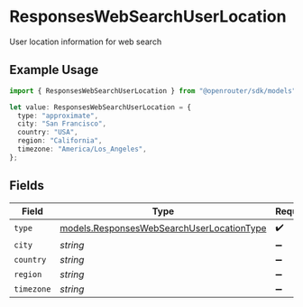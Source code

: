 # ResponsesWebSearchUserLocation

User location information for web search

## Example Usage

```typescript
import { ResponsesWebSearchUserLocation } from "@openrouter/sdk/models";

let value: ResponsesWebSearchUserLocation = {
  type: "approximate",
  city: "San Francisco",
  country: "USA",
  region: "California",
  timezone: "America/Los_Angeles",
};
```

## Fields

| Field                                                                                        | Type                                                                                         | Required                                                                                     | Description                                                                                  |
| -------------------------------------------------------------------------------------------- | -------------------------------------------------------------------------------------------- | -------------------------------------------------------------------------------------------- | -------------------------------------------------------------------------------------------- |
| `type`                                                                                       | [models.ResponsesWebSearchUserLocationType](../models/responseswebsearchuserlocationtype.md) | :heavy_check_mark:                                                                           | N/A                                                                                          |
| `city`                                                                                       | *string*                                                                                     | :heavy_minus_sign:                                                                           | N/A                                                                                          |
| `country`                                                                                    | *string*                                                                                     | :heavy_minus_sign:                                                                           | N/A                                                                                          |
| `region`                                                                                     | *string*                                                                                     | :heavy_minus_sign:                                                                           | N/A                                                                                          |
| `timezone`                                                                                   | *string*                                                                                     | :heavy_minus_sign:                                                                           | N/A                                                                                          |